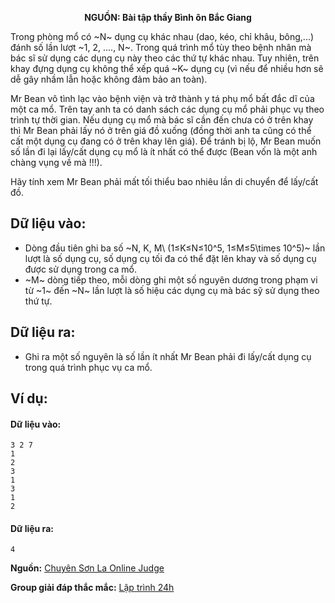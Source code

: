 **<center>NGUỒN: Bài tập thầy Bình ôn Bắc Giang</center>**

Trong phòng mổ có ~N~ dụng cụ khác nhau (dao, kéo, chỉ khâu, bông,...) đánh số lần lượt ~1, 2, ...., N~. Trong quá trình mổ tùy theo bệnh nhân mà bác sĩ sử dụng các dụng cụ này theo các thứ tự khác nhau. Tuy nhiên, trên khay đựng dụng cụ không thể xếp quá ~K~ dụng cụ (vì nếu để nhiều hơn sẽ dễ gây nhầm lẫn hoặc không đảm bảo an toàn).

Mr Bean vô tình lạc vào bệnh viện và trở thành y tá phụ mổ bất đắc dĩ của một ca mổ. Trên tay anh ta có danh sách các dụng cụ mổ phải phục vụ theo trình tự thời gian. Nếu dụng cụ mổ mà bác sĩ cần đến chưa có ở trên khay thì Mr Bean phải lấy nó ở trên giá đồ xuống (đồng thời anh ta cũng có thể cất một dụng cụ đang có ở trên khay lên giá). Để tránh bị lộ, Mr Bean muốn số lần đi lại lấy/cất dụng cụ mổ là ít nhất có thể được (Bean vốn là một anh chàng vụng về mà !!!).

Hãy tính xem Mr Bean phải mất tối thiểu bao nhiêu lần di chuyển để lấy/cất đồ.

## Dữ liệu vào:
- Dòng đầu tiên ghi ba số ~N, K, M\ (1≤K≤N≤10^5, 1≤M≤5\times 10^5)~ lần lượt là số dụng cụ, số dụng cụ tối đa có thể đặt lên khay và số dụng cụ được sử dụng trong ca mổ.
- ~M~ dòng tiếp theo, mỗi dòng ghi một số nguyên dương trong phạm vi từ ~1~ đến ~N~ lần lượt là số hiệu các dụng cụ mà bác sỹ sử dụng theo thứ tự.

## Dữ liệu ra:
- Ghi ra một số nguyên là số lần ít nhất Mr Bean phải đi lấy/cất dụng cụ trong quá trình phục vụ ca mổ.

## Ví dụ:
#### Dữ liệu vào:
```
3 2 7
1
2
3
1
3
1
2
```

#### Dữ liệu ra:
```
4
```
**Nguồn:** [Chuyên Sơn La Online Judge](http://csloj.ddns.net/)

**Group giải đáp thắc mắc:** [Lập trình 24h](https://www.facebook.com/groups/1386904321519984)